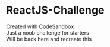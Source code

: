 # ReactJS-Challenge
Created with CodeSandbox <br/>
Just a noob challenge for starters <br/>
Will be back here and recreate this
